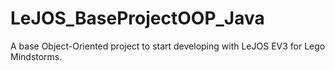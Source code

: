 # LeJOS_BaseProjectOOP_Java
A base Object-Oriented project to start developing with LeJOS EV3 for Lego Mindstorms.
